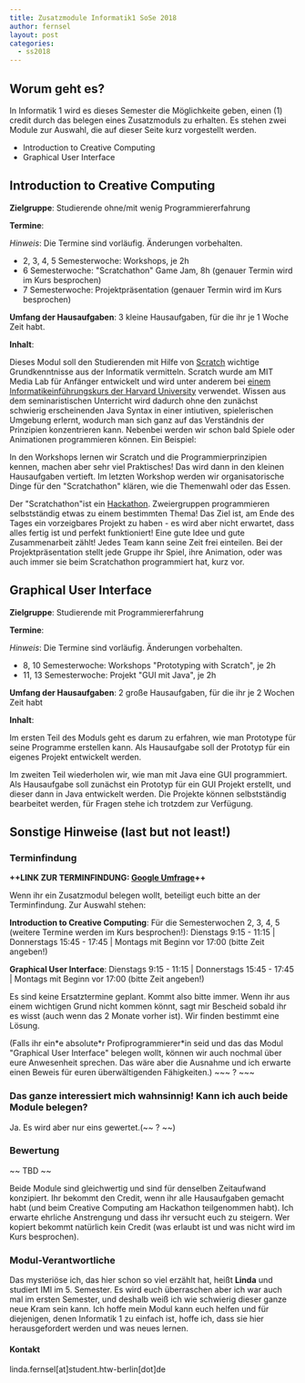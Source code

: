 ```yaml
---
title: Zusatzmodule Informatik1 SoSe 2018
author: fernsel
layout: post
categories:
  - ss2018
---
```

## Worum geht es?

In Informatik 1 wird es dieses Semester die Möglichkeite geben, einen (1) credit durch das belegen eines Zusatzmoduls zu erhalten. Es stehen zwei Module zur Auswahl, die auf dieser Seite kurz vorgestellt werden.
* Introduction to Creative Computing
* Graphical User Interface

## Introduction to Creative Computing
 **Zielgruppe**: Studierende ohne/mit wenig Programmiererfahrung

 **Termine**:

 *Hinweis*: Die Termine sind vorläufig. Änderungen vorbehalten.
 * 2, 3, 4, 5 Semesterwoche: Workshops, je 2h
 * 6 Semesterwoche: "Scratchathon" Game Jam, 8h (genauer Termin wird im Kurs besprochen)
 * 7 Semesterwoche: Projektpräsentation (genauer Termin wird im Kurs besprochen)


 **Umfang der Hausaufgaben**: 3 kleine Hausaufgaben, für die ihr je 1 Woche Zeit habt.


 **Inhalt**:

 Dieses Modul soll den Studierenden mit Hilfe von [Scratch](https://scratch.mit.edu/) wichtige Grundkenntnisse aus der Informatik vermitteln. Scratch wurde am MIT Media Lab für Anfänger entwickelt und wird unter anderem bei [einem Informatikeinführungskurs der Harvard University](https://cs50.harvard.edu/) verwendet. Wissen aus dem seminaristischen Unterricht wird dadurch ohne den zunächst schwierig erscheinenden Java Syntax in einer intiutiven, spielerischen Umgebung erlernt, wodurch man sich ganz auf das Verständnis der Prinzipien konzentrieren kann. Nebenbei werden wir schon bald Spiele oder Animationen programmieren können. Ein Beispiel:

In den Workshops lernen wir Scratch und die Programmierprinzipien kennen, machen aber sehr viel Praktisches! Das wird dann in den kleinen Hausaufgaben vertieft. Im letzten Workshop werden wir organisatorische Dinge für den "Scratchathon" klären, wie die Themenwahl oder das Essen.

Der "Scratchathon"ist ein [Hackathon](https://de.wikipedia.org/wiki/Hackathon). Zweiergruppen programmieren selbstständig etwas zu einem bestimmten Thema! Das Ziel ist, am Ende des Tages ein vorzeigbares Projekt zu haben - es wird aber nicht erwartet, dass alles fertig ist und perfekt funktioniert! Eine gute Idee und gute Zusammenarbeit zählt! Jedes Team kann seine Zeit frei einteilen.
Bei der Projektpräsentation stellt jede Gruppe ihr Spiel, ihre Animation, oder was auch immer sie beim Scratchathon programmiert hat, kurz vor.

## Graphical User Interface
**Zielgruppe**: Studierende mit Programmiererfahrung

**Termine**:

*Hinweis*: Die Termine sind vorläufig. Änderungen vorbehalten.
* 8, 10 Semesterwoche: Workshops "Prototyping with Scratch", je 2h
* 11, 13 Semesterwoche: Projekt "GUI mit Java", je 2h

**Umfang der Hausaufgaben**: 2 große Hausaufgaben, für die ihr je 2 Wochen Zeit habt

**Inhalt**:

Im ersten Teil des Moduls geht es darum zu erfahren, wie man Prototype für seine Programme erstellen kann. Als Hausaufgabe soll der Prototyp für ein eigenes Projekt entwickelt werden.

Im zweiten Teil wiederholen wir, wie man mit Java eine GUI programmiert. Als Hausaufgabe soll zunächst ein Prototyp für ein GUI Projekt erstellt, und dieser dann in Java entwickelt werden. Die Projekte können selbstständig bearbeitet werden, für Fragen stehe ich trotzdem zur Verfügung.

## Sonstige Hinweise (last but not least!)

### Terminfindung

**++LINK ZUR TERMINFINDUNG: [Google Umfrage](https://goo.gl/forms/aH76IWI7BdH7XUua2)++**

Wenn ihr ein Zusatzmodul belegen wollt, beteiligt euch bitte an der Terminfindung. Zur Auswahl stehen:

**Introduction to Creative Computing**:
Für die Semesterwochen 2, 3, 4, 5 (weitere Termine werden im Kurs besprochen!): Dienstags 9:15 - 11:15 | Donnerstags 15:45 - 17:45 | Montags mit Beginn vor 17:00 (bitte Zeit angeben!)


**Graphical User Interface**:
Dienstags 9:15 - 11:15 | Donnerstags 15:45 - 17:45 | Montags mit Beginn vor 17:00 (bitte Zeit angeben!)


 Es sind keine Ersatztermine geplant. Kommt also bitte immer. Wenn ihr aus einem wichtigen Grund nicht kommen könnt, sagt mir Bescheid sobald ihr es wisst (auch wenn das 2 Monate vorher ist). Wir finden bestimmt eine Lösung.

(Falls ihr ein\*e absolute\*r Profiprogrammierer\*in seid und das das Modul "Graphical User Interface" belegen wollt, können wir auch nochmal über eure Anwesenheit sprechen. Das wäre aber die Ausnahme und ich erwarte einen Beweis für euren überwältigenden Fähigkeiten.) ~~~ ? ~~~

### Das ganze interessiert mich wahnsinnig! Kann ich auch beide Module belegen?
Ja. Es wird aber nur eins gewertet.(~~ ? ~~)

### Bewertung
~~ TBD ~~

Beide Module sind gleichwertig und sind für denselben Zeitaufwand konzipiert. Ihr bekommt den Credit, wenn ihr alle Hausaufgaben gemacht habt (und beim Creative Computing am Hackathon teilgenommen habt). Ich erwarte ehrliche Anstrengung und dass ihr versucht euch zu steigern. Wer kopiert bekommt natürlich kein Credit (was erlaubt ist und was nicht wird im Kurs besprochen).

### Modul-Verantwortliche
Das mysteriöse ich, das hier schon so viel erzählt hat, heißt **Linda** und studiert IMI im 5. Semester. Es wird euch überraschen aber ich war auch mal im ersten Semester, und deshalb weiß ich wie schwierig dieser ganze neue Kram sein kann. Ich hoffe mein Modul kann euch helfen und für diejenigen, denen Informatik 1 zu einfach ist, hoffe ich, dass sie hier herausgefordert werden und was neues lernen.

#### Kontakt
linda.fernsel[at]student.htw-berlin[dot]de
